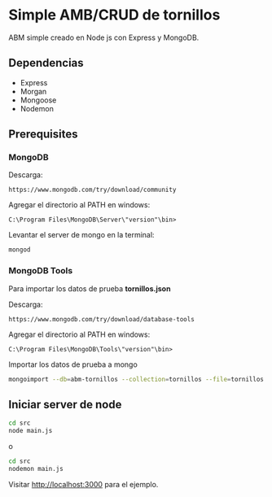 # Simple AMB/CRUD de tornillos

ABM simple creado en Node js con Express y MongoDB. 

## Dependencias

- Express
- Morgan
- Mongoose
- Nodemon

## Prerequisites

### MongoDB

Descarga:

`https://www.mongodb.com/try/download/community`

Agregar el directorio al PATH en windows:

`C:\Program Files\MongoDB\Server\"version"\bin>`

Levantar el server de mongo en la terminal:
```bash
mongod
```

### MongoDB Tools

Para importar los datos de prueba **tornillos.json**

Descarga:

`https://www.mongodb.com/try/download/database-tools`

Agregar el directorio al PATH en windows:

`C:\Program Files\MongoDB\Tools\"version"\bin>`


Importar los datos de prueba a mongo
```bash
mongoimport --db=abm-tornillos --collection=tornillos --file=tornillos.json
```

## Iniciar server de node

```bash
cd src
node main.js
```
o
```bash
cd src
nodemon main.js
```

Visitar [http://localhost:3000](http://localhost:3000) para el ejemplo.
